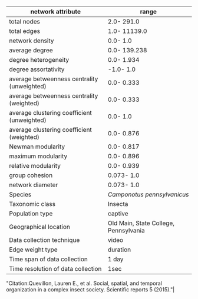 network attribute|range
---|---
total nodes|2.0- 291.0
total edges|1.0- 11139.0
network density|0.0- 1.0
average degree|0.0- 139.238
degree heterogeneity|0.0- 1.934
degree assortativity|-1.0- 1.0
average betweenness centrality (unweighted)|0.0- 0.333
average betweenness centrality (weighted)|0.0- 0.333
average clustering coefficient (unweighted)|0.0- 1.0
average clustering coefficient (weighted)|0.0- 0.876
Newman modularity|0.0- 0.817
maximum modularity|0.0- 0.896
relative modularity|0.0- 0.939
group cohesion|0.073- 1.0
network diameter|0.073- 1.0
Species|*Camponotus pennsylvanicus*
Taxonomic class|Insecta
Population type|captive
Geographical location|Old Main, State College, Pennsylvania
Data collection technique|video
Edge weight type|duration
Time span of data collection|1 day
Time resolution of data collection|1sec
"Citation:Quevillon, Lauren E., et al. 
Social, spatial, and temporal organization in a complex insect society.
 Scientific reports 5 (2015)."|
